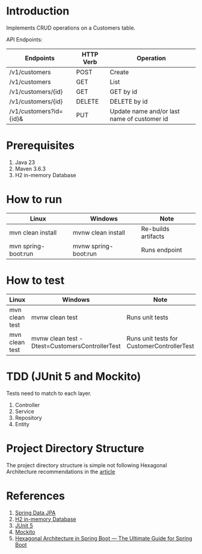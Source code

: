 # Introduction

Implements CRUD operations on a Customers table.

API Endpoints:

| Endpoints              | HTTP Verb | Operation                                   |
|------------------------|-----------|---------------------------------------------|
| /v1/customers          | POST      | Create                                      |
| /v1/customers          | GET       | List                                        |
| /v1/customers/{id}     | GET       | GET by id                                   |
| /v1/customers/{id}     | DELETE    | DELETE by id                                |
| /v1/customers?id={id}& | PUT       | Update name and/or last name of customer id |

# Prerequisites
1. Java 23
2. Maven 3.6.3
3. H2 in-memory Database

# How to run
| Linux | Windows              | Note                |
|-------|----------------------|---------------------|
 | mvn clean install | mvnw clean install   | Re-builds artifacts |
 | mvn spring-boot:run | mvnw spring-boot:run | Runs endpoint       |

# How to test
| Linux | Windows                                        | Note                |
|-------|------------------------------------------------|---------------------|
 | mvn clean test | mvnw clean test                                | Runs unit tests     |
 | mvn clean test | mvnw clean test -Dtest=CustomersControllerTest | Runs unit tests for CustomerControllerTest |

# TDD (JUnit 5 and Mockito)
Tests need to match to each layer. 
1. Controller
1. Service
1. Repository
1. Entity

# Project Directory Structure
The project directory structure is simple not following Hexagonal Architecture 
recommendations in the 
[article](https://medium.com/@bytecoders/hexagonal-architecture-in-spring-boot-the-ultimate-guide-for-spring-boot-f39ba348fd96)

# References
1. [Spring Data JPA](https://spring.io/projects/spring-data-jpa)
1. [H2 in-memory Database](https://www.h2database.com/)
1. [JUnit 5](https://junit.org/junit5/)
1. [Mockito](https://site.mockito.org/)
1. [Hexagonal Architecture in Spring Boot — The Ultimate Guide for Spring Boot](https://medium.com/@bytecoders/hexagonal-architecture-in-spring-boot-the-ultimate-guide-for-spring-boot-f39ba348fd96)